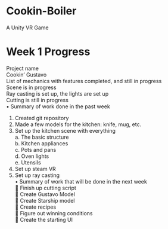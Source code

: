 # Cookin-Boiler
A Unity VR Game
# Week 1 Progress
Project name <br />
Cookin’ Gustavo <br />
List of mechanics with features completed, and still in progress <br />
Scene is in progress <br />
Ray casting is set up, the lights are set up <br />
Cutting is still in progress <br />
•	Summary of work done in the past week  
1.	Created git repository<br />
2.	Made a few models for the kitchen: knife, mug, etc.<br />
3.	Set up the kitchen scene with everything<br />
a.	The basic structure<br />
b.	Kitchen appliances<br />
c.	Pots and pans<br />
d.	Oven lights<br />
e.	Utensils<br />
4.	Set up steam VR<br />
5.	Set up ray casting  
•	Summary of work that will be done in the next week  
	Finish up cutting script<br />
	Create Gustavo Model<br />
	Create Starship model  
	Create recipes  
	Figure out winning conditions  
	Create the starting UI  

